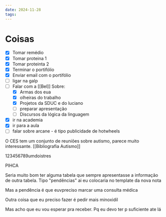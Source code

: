 ```yaml
---
date: 2024-11-28
tags:
---
```


# Coisas
- [x] Tomar remédio 
- [x] Tomar proteina 1
- [x] Tomar proteinta 2
- [x] Terminar o portifólio
- [x] Enviar email com o portifólio
- [ ] ligar na galp
- [ ] Falar com a [[Bel]] Sobre:
	- [x] Armas dos eua
	- [x] olheiras do trabalho
	- [x] Projetos da SDUC e do luciano
	- [ ] preparar apresentação
	- [ ] Discursos da lógica da linguagem
- [x] ir na academia
- [x] ir para a aula
- [ ] falar sobre arcane - é tipo publicidade de hotwheels

O CES tem um conjunto de reuniões sobre autismo, parece muito interessante. [[Bibliografia Autismo]]

123456789umdoistres

PIHCA


Seria muito bom ter alguma tabela que sempre apresentasse a informação de outra tabela. Tipo "pendências" ai eu colocaria no template da nova nota


Mas a pendência é que euvpreciso marcar uma consulta médica

Outra coisa que eu preciso fazer é pedir mais minoxidil

Mas acho que eu vou esperar pra receber. Pq eu devo ter p suficiente ate lá

